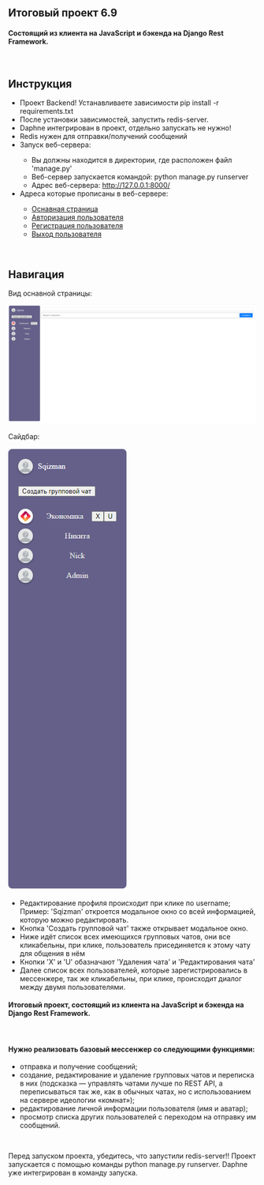 <h2>Итоговый проект 6.9</h2>
<h4>Состоящий из клиента на JavaScript и бэкенда на Django Rest Framework.</h4>
<br>
<h2>Инструкция</h2>
<ul>
  <li>Проект Backend! Устанавливаете зависимости pip install -r requirements.txt</li>
  <li>После установки зависимостей, запустить redis-server.</li>
  <li>Daphne интегрирован в проект, отдельно запускать не нужно!</li>
  <li>Redis нужен для отправки/получений сообщений</li>
  <li>Запуск веб-сервера:</li>
  <ul>
    <li>Вы должны находится в директории, где расположен файл 'manage.py'</li>
    <li>Веб-сервер запускается командой: python manage.py runserver</li>
    <li>Адрес веб-сервера: <a href="http://127.0.0.1:8000/">http://127.0.0.1:8000/</a></li>
  </ul>
  <li>Адреса которые прописаны в веб-сервере:</li>
    <ul>
    <li><a href="http://127.0.0.1:8000/chats">Оснавная страница</a></li>
    <li><a href="http://127.0.0.1:8000/signin">Авторизация пользователя</a></li>
    <li><a href="http://127.0.0.1:8000/signup">Регистрация пользователя</a></li>
    <li><a href="http://127.0.0.1:8000/logout">Выход пользователя</a></li>
    </ul>
</ul>
<br>
<h2>Навигация</h2>
<p>Вид оснавной страницы:</p>
<img src="other/chats.png">
<p>Сайдбар:</p>
<img src="other/sidebar.png">
<ul>
  <li>Редактирование профиля происходит при клике по username; Пример: 'Sqizman' откроется модальное окно со всей информацией, которую можно редактировать.</li>
  <li>Кнопка 'Создать групповой чат' также открывает модальное окно.</li>
  <li>Ниже идёт список всех имеющихся групповых чатов, они все кликабельны, при клике, пользователь присединяется к этому чату для общения в нём</li>
  <li>Кнопки 'X' и 'U' обазначают 'Удаления чата' и 'Редактирования чата'</li>
  <li>Далее список всех пользователей, которые зарегистрировались в мессенжере, так же кликабельны, при клике, происходит диалог между двумя пользователями.</li>
</ul>
<h4>Итоговый проект, состоящий из клиента на JavaScript и бэкенда на Django Rest Framework.</h4>
<br>
<h4>Нужно реализовать базовый мессенжер со следующими функциями:</h4>
<ul>
  <li>отправка и получение сообщений;</li>
  <li>создание, редактирование и удаление групповых чатов и переписка в них (подсказка — управлять чатами лучше по REST API, а переписываться так же, как в обычных чатах, но с использованием на сервере идеологии «комнат»);</li>
  <li>редактирование личной информации пользователя (имя и аватар);</li>
  <li>просмотр списка других пользователей с переходом на отправку им сообщений.</li>
</ul>
<br>
<p>Перед запуском проекта, убедитесь, что запустили redis-server!! Проект запускается с помощью команды python manage.py runserver. Daphne уже интегрирован в команду запуска.</p>
